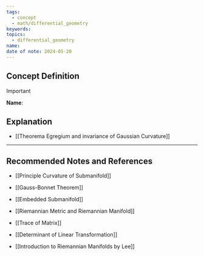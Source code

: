 ```yaml
---
tags:
  - concept
  - math/differential_geometry
keywords: 
topics:
  - differential_geometry
name: 
date of note: 2024-05-20
---
```


## Concept Definition

>[!important]
>**Name**: 





## Explanation


- [[Theorema Egregium and invariance of Gaussian Curvature]]


-----------
##  Recommended Notes and References


- [[Principle Curvature of Submanifold]]
- [[Gauss-Bonnet Theorem]]


- [[Embedded Submanifold]]
- [[Riemannian Metric and Riemannian Manifold]]

- [[Trace of Matrix]]
- [[Determinant of Linear Transformation]]


- [[Introduction to Riemannian Manifolds by Lee]]